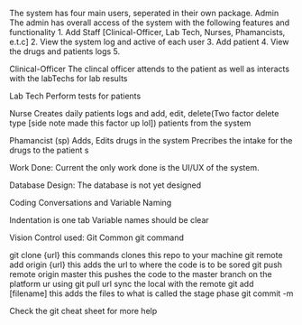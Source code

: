 The system has four main users, seperated in their own package.
Admin
	The admin has overall access of the system with the following features and functionality
	1. Add Staff [Clinical-Officer, Lab Tech, Nurses, Phamancists, e.t.c]
	2. View the system log and active of each user
	3. Add patient
	4. View the drugs and patients logs
	5. 

Clinical-Officer
 	The clincal officer attends to the patient as well as interacts with the labTechs for lab results

Lab Tech
	Perform tests for patients

Nurse
	Creates daily patients logs and add, edit, delete(Two factor delete type [side note made this factor up lol]) patients from the system

Phamancist (sp)
	Adds, Edits drugs in the system
	Precribes the intake for the drugs to the patient
s


Work Done: Current the only work done is the UI/UX of the system.

Database Design: The database is not yet designed

Coding Conversations and Variable Naming

Indentation is one tab
Variable names should be clear 

Vision Control used: Git
Common git command

git clone {url} this commands clones this repo to your machine
git remote add origin {url} this adds the url to where the code is to be sored
git push remote origin master this pushes the code to the master branch on the platform ur using
git pull url sync the local with the remote
git add [filename] this adds the files to what is called the stage phase
git commit -m 

Check the git cheat sheet for more help